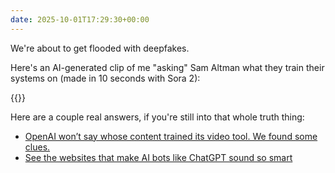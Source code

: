 ```yaml
---
date: 2025-10-01T17:29:30+00:00
---
```


We're about to get flooded with deepfakes.

Here's an AI-generated clip of me "asking" Sam Altman what they train their systems on (made in 10 seconds with Sora 2):

{{<youtube M2a0TrrKy24 >}}

Here are a couple real answers, if you're still into that whole truth thing:

- [OpenAI won’t say whose content trained its video tool. We found some clues.](https://wapo.st/3KeqLR0)
- [See the websites that make AI bots like ChatGPT sound so smart](https://www.washingtonpost.com/technology/interactive/2023/ai-chatbot-learning/)
